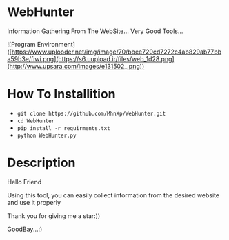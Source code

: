# WebHunter
Information Gathering From The WebSite... Very Good Tools...

![Program Environment]([https://www.uplooder.net/img/image/70/bbee720cd7272c4ab829ab77bba59b3e/fiwi.png](https://s6.uupload.ir/files/web_1d28.png](http://www.upsara.com/images/e131502_.png))

# How To Installition
* ` git clone https://github.com/MhnXp/WebHunter.git `
*  `cd WebHunter`
*  `pip install -r requirments.txt`
*  `python WebHunter.py`


# Description
Hello Friend

Using this tool, you can easily collect information from the desired website and use it properly

Thank you for giving me a star:))

GoodBay...:)
